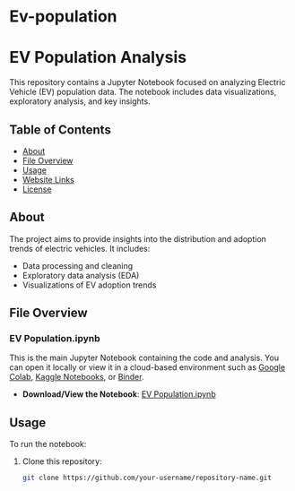 # Ev-population
# EV Population Analysis

This repository contains a Jupyter Notebook focused on analyzing Electric Vehicle (EV) population data. The notebook includes data visualizations, exploratory analysis, and key insights.

## Table of Contents

- [About](#about)
- [File Overview](#file-overview)
- [Usage](#usage)
- [Website Links](#website-links)
- [License](#license)

## About

The project aims to provide insights into the distribution and adoption trends of electric vehicles. It includes:
- Data processing and cleaning
- Exploratory data analysis (EDA)
- Visualizations of EV adoption trends

## File Overview

### EV Population.ipynb
This is the main Jupyter Notebook containing the code and analysis. You can open it locally or view it in a cloud-based environment such as [Google Colab](https://colab.research.google.com/), [Kaggle Notebooks](https://www.kaggle.com/code), or [Binder](https://mybinder.org/).

- **Download/View the Notebook**: [EV Population.ipynb](./EV%20Population.ipynb)

## Usage

To run the notebook:
1. Clone this repository:
   ```bash
   git clone https://github.com/your-username/repository-name.git
